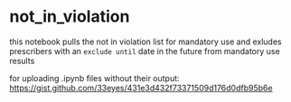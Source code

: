 # not_in_violation
this notebook pulls the not in violation list for mandatory use and exludes prescribers with an `exclude until` date in the future from mandatory use results  

for uploading .ipynb files without their output:  
https://gist.github.com/33eyes/431e3d432f73371509d176d0dfb95b6e